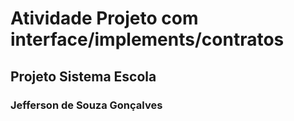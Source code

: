 # Atividade Projeto com interface/implements/contratos
## Projeto Sistema Escola
### Jefferson de Souza Gonçalves
